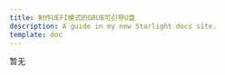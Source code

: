 ```yaml
---
title: 制作UEFI模式的GRUB可引导U盘
description: A guide in my new Starlight docs site.
template: doc
---
```


暂无

